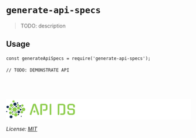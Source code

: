 # `generate-api-specs`

> TODO: description

## Usage

```
const generateApiSpecs = require('generate-api-specs');

// TODO: DEMONSTRATE API
```
## &nbsp;
![apids](../../assets/public/banner-inversex90.png?raw=true)

_License: [MIT](../../LICENSE)_


